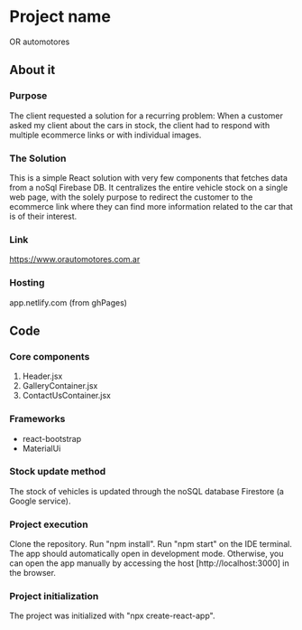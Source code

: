 # Project name
OR automotores

## About it

### Purpose

The client requested a solution for a recurring problem:
When a customer asked my client about the cars in stock, the client had to respond with multiple ecommerce links or with individual images.

### The Solution

This is a simple React solution with very few components that fetches data from a noSql Firebase DB.
It centralizes the entire vehicle stock on a single web page, with the solely purpose to redirect the customer to the ecommerce link where they can find more information related to the car that is of their interest.

### Link
https://www.orautomotores.com.ar

### Hosting
app.netlify.com (from ghPages)


## Code

### Core components
1. Header.jsx
2. GalleryContainer.jsx
3. ContactUsContainer.jsx

### Frameworks
- react-bootstrap 
- MaterialUi

### Stock update method

The stock of vehicles is updated through the noSQL database Firestore (a Google service).

### Project execution
Clone the repository. Run "npm install". Run "npm start" on the IDE terminal. The app should automatically open in development mode. Otherwise, you can open the app manually by accessing the host [http://localhost:3000] in the browser.

### Project initialization
The project was initialized with "npx create-react-app".